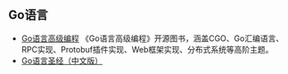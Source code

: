 <!--
 * @Author: JohnJeep
 * @Date: 2020-08-24 23:10:54
 * @LastEditTime: 2020-08-24 23:19:09
 * @LastEditors: Please set LastEditors
 * @Description: 优秀的Github上开源的项目
-->


## Go语言
- [Go语言高级编程](https://github.com/chai2010/advanced-go-programming-book)  《Go语言高级编程》开源图书，涵盖CGO、Go汇编语言、RPC实现、Protobuf插件实现、Web框架实现、分布式系统等高阶主题。
- [Go语言圣经（中文版）](https://books.studygolang.com/gopl-zh/)
